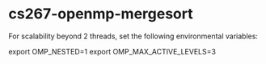 # cs267-openmp-mergesort

For scalability beyond 2 threads, set the following environmental variables:

export OMP_NESTED=1
export OMP_MAX_ACTIVE_LEVELS=3
 
